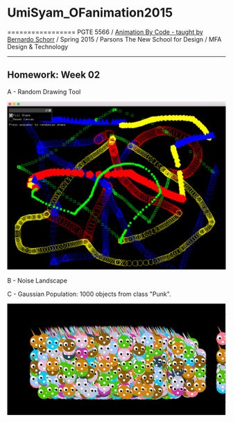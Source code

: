 # UmiSyam_OFanimation2015
=================
PGTE 5566 / [Animation By Code - taught by Bernardo Schorr](https://github.com/bschorr/OFAnimation_Spring2015) / Spring 2015 / Parsons The New School for Design / MFA Design & Technology
_____________________________________________
## Homework: Week 02
A - Random Drawing Tool

![02_hw_A_RndDrawingTool](images/02_hw_A_RndDrawingTool.png)

B - Noise Landscape


C - Gaussian Population: 1000 objects from class "Punk".

![02_hw_C_PunkGaussianPopulation](images/02_hw_C_PunkGaussianPopulation.png)
